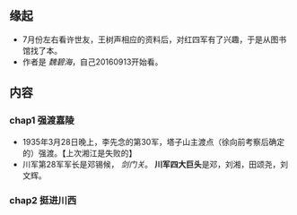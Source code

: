 ##  缘起
+ 7月份左右看许世友，王树声相应的资料后，对红四军有了兴趣，于是从图书馆找了本。
+ 作者是 *魏碧海*，自己20160913开始看。


##  内容
###  chap1 强渡嘉陵
+ 1935年3月28日晚上，李先念的第30军，塔子山主渡点（徐向前考察后确定的）强渡。【上次湘江是失败的】
+ 川军第28军军长是邓锡候， *剑门关*。 **川军四大巨头**是邓，刘湘，田颂尧，刘文辉。

###  chap2 挺进川西

